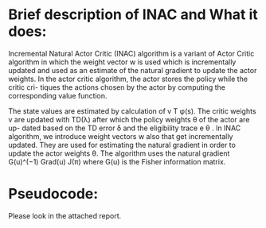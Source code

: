 # Brief description of INAC and What it does:

Incremental Natural Actor Critic (INAC) algorithm is a variant of Actor Critic
algorithm in which the weight vector w is used which is incrementally updated
and used as an estimate of the natural gradient to update the actor weights.
In the actor critic algorithm, the actor stores the policy while the critic cri-
tiques the actions chosen by the actor by computing the corresponding value
function.

The state values are estimated by calculation of v T φ(s). The critic weights
v are updated with TD(λ) after which the policy weights θ of the actor are up-
dated based on the TD error δ and the eligibility trace e θ . In INAC algorithm,
we introduce weight vectors w also that get incrementally updated. They are
used for estimating the natural gradient in order to update the actor weights θ.
The algorithm uses the natural gradient G(u)^(−1)  Grad(u) J(π) where G(u) is the Fisher
information matrix.

# Pseudocode:

Please look in the attached report.
